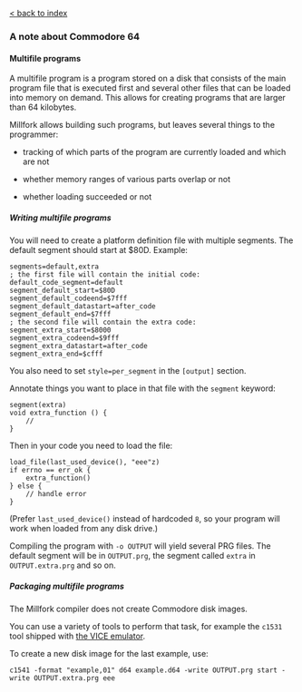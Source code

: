 [< back to index](../README.md)

### A note about Commodore 64

#### Multifile programs

A multifile program is a program stored on a disk that consists of the main program file that is executed first
and several other files that can be loaded into memory on demand.
This allows for creating programs that are larger than 64 kilobytes.

Millfork allows building such programs, but leaves several things to the programmer:

* tracking of which parts of the program are currently loaded and which are not

* whether memory ranges of various parts overlap or not

* whether loading succeeded or not

##### Writing multifile programs

You will need to create a platform definition file with multiple segments.
The default segment should start at $80D.
Example:

    segments=default,extra
    ; the first file will contain the initial code:
    default_code_segment=default
    segment_default_start=$80D
    segment_default_codeend=$7fff
    segment_default_datastart=after_code
    segment_default_end=$7fff
    ; the second file will contain the extra code:
    segment_extra_start=$8000
    segment_extra_codeend=$9fff
    segment_extra_datastart=after_code
    segment_extra_end=$cfff

You also need to set `style=per_segment` in the `[output]` section.

Annotate things you want to place in that file with the `segment` keyword:

    segment(extra)
    void extra_function () {
        //
    }

Then in your code you need to load the file:

    load_file(last_used_device(), "eee"z)
    if errno == err_ok {
        extra_function()
    } else {
        // handle error
    }

(Prefer `last_used_device()` instead of hardcoded `8`, so your program will work when loaded from any disk drive.)

Compiling the program with `-o OUTPUT` will yield several PRG files.
The default segment will be in `OUTPUT.prg`, the segment called `extra` in `OUTPUT.extra.prg` and so on.

##### Packaging multifile programs

The Millfork compiler does not create Commodore disk images.

You can use a variety of tools to perform that task,
for example the `c1531` tool shipped with [the VICE emulator](http://vice-emu.sourceforge.net/).

To create a new disk image for the last example, use:

    c1541 -format "example,01" d64 example.d64 -write OUTPUT.prg start -write OUTPUT.extra.prg eee
